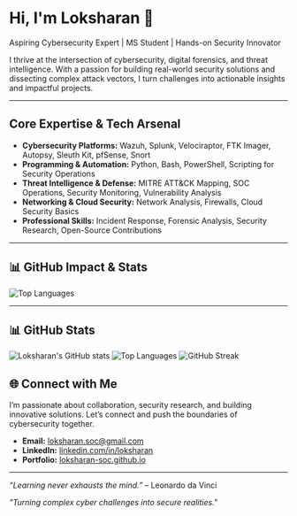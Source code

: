 #  Hi, I'm Loksharan 👋

 Aspiring Cybersecurity Expert | MS Student | Hands-on Security Innovator

I thrive at the intersection of cybersecurity, digital forensics, and threat intelligence. With a passion for building real-world security solutions and dissecting complex attack vectors, I turn challenges into actionable insights and impactful projects.

---

##  Core Expertise & Tech Arsenal

* **Cybersecurity Platforms:** Wazuh, Splunk, Velociraptor, FTK Imager, Autopsy, Sleuth Kit, pfSense, Snort
* **Programming & Automation:** Python, Bash, PowerShell, Scripting for Security Operations
* **Threat Intelligence & Defense:** MITRE ATT\&CK Mapping, SOC Operations, Security Monitoring, Vulnerability Analysis
* **Networking & Cloud Security:** Network Analysis, Firewalls, Cloud Security Basics
* **Professional Skills:** Incident Response, Forensic Analysis, Security Research, Open-Source Contributions

---

## 📊 GitHub Impact & Stats

![Top Languages](https://github-readme-stats.vercel.app/api/top-langs/?username=loksharan-soc\&layout=compact\&theme=radical)

---
## 📊 GitHub Stats

![Loksharan's GitHub stats](https://github-readme-stats.vercel.app/api?username=loksharan-soc&show_icons=true&theme=radical)
![Top Languages](https://github-readme-stats.vercel.app/api/top-langs/?username=loksharan-soc&layout=compact&theme=radical)
![GitHub Streak](https://github-readme-streak-stats.herokuapp.com/?user=loksharan-soc&theme=radical)




## 🌐 Connect with Me

I’m passionate about collaboration, security research, and building innovative solutions. Let’s connect and push the boundaries of cybersecurity together.

* **Email:** [loksharan.soc@gmail.com](mailto:loksharan.soc@gmail.com)
* **LinkedIn:** [linkedin.com/in/loksharan](https://linkedin.com/in/loksharan)
* **Portfolio:** [loksharan-soc.github.io](https://loksharan-soc.github.io)

---

*“Learning never exhausts the mind.”* – Leonardo da Vinci

*"Turning complex cyber challenges into secure realities."*
